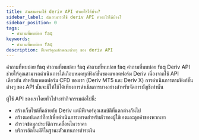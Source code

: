 ```yaml
---
title: ฉันสามารถใช้ deriv API ทำอะไรได้บ้าง?
sidebar_label: ฉันสามารถใช้ deriv API ทำอะไรได้บ้าง?
sidebar_position: 0
tags:
  - คำถามที่พบบ่อย faq
keywords:
  - คำถามที่พบบ่อย faq
description: ฟีเจอร์คุณลักษณะต่างๆ ของ deriv API
---
```


คำถามที่พบบ่อย faq คำถามที่พบบ่อย faq คำถามที่พบบ่อย faq คำถามที่พบบ่อย faq Deriv API ช่วยให้คุณสามารถดำเนินการได้เกือบหมดทุกฟังก์ชั่นของแพลตฟอร์ม Deriv เนื่องจากใช้ API เดียวกัน สำหรับแพลตฟอร์ม CFD ของเรา (Deriv MT5 และ Deriv X) การดำเนินการตามฟังก์ชั่นต่างๆ ของ API
นั้นจะมีให้ใช้ได้เพียงการดำเนินการบางอย่างสำหรับจัดการบัญชีเท่านั้น

ผู้ใช้ API ของเราโดยทั่วไปจะทำกิจกรรมต่อไปนี้:

- สร้างเว็บไซต์ที่คล้ายกับ Deriv แต่มีฟีเจอร์คุณสมบัติที่แตกต่างกันไป
- สร้างแอปเดสก์ท็อปเพื่อดำเนินการเทรดสำหรับตัวของผู้ใช้เองและลูกค้าของพวกเขา
- สำรวจข้อมูลประวัติการเคลื่อนไหวราคา
- บริการอัตโนมัติในฐานะตัวแทนการชำระเงิน
